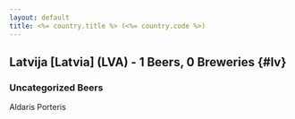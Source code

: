```yaml
---
layout: default
title: <%= country.title %> (<%= country.code %>)
---
```


## Latvija [Latvia] (LVA) - 1 Beers, 0 Breweries {#lv}



### Uncategorized Beers

Aldaris Porteris  



 
